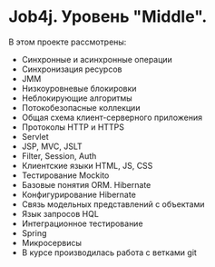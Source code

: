 # Job4j. Уровень "Middle".

В этом проекте рассмотрены: 
- Синхронные и асинхронные операции
- Синхронизация ресурсов
- JMM
- Низкоуровневые блокировки
- Неблокирующие алгоритмы
- Потокобезопасные коллекции
- Общая схема клиент-серверного приложения
- Протоколы HTTP и HTTPS
- Servlet 
- JSP, MVC, JSLT 
- Filter, Session, Auth
- Клиентские языки HTML, JS, CSS
- Тестирование Mockito
- Базовые понятия ORM. Hibernate
- Конфигурирование Hibernate
- Связь модельных представлений с объектами
- Язык запросов HQL
- Интеграционное тестирование
- Spring
- Микросервисы
- В курсе производилась работа с ветками git
